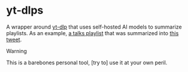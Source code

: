 # yt-dlps

A wrapper around [yt-dlp](https://github.com/yt-dlp/yt-dlp) that uses self-hosted AI models to summarize playlists. As an example, [a talks playlist](https://www.youtube.com/playlist?list=PLilwLeBwGuK7YY8igEkLeFcpdoFRJAa0L) that was summarized into [this tweet](https://x.com/joaomendoncaaaa/status/1841831742409261333).

> [!WARNING]
> This is a  barebones personal tool, [try to] use it at your own peril.
